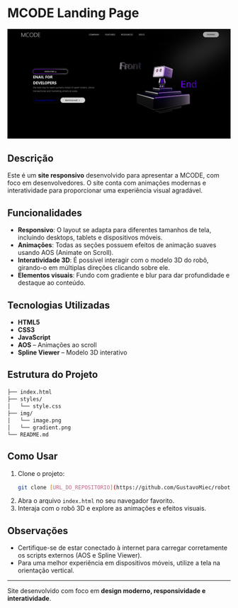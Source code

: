 # MCODE Landing Page

![Preview](img/image.png)

## Descrição
Este é um **site responsivo** desenvolvido para apresentar a MCODE, com foco em desenvolvedores. O site conta com animações modernas e interatividade para proporcionar uma experiência visual agradável.

## Funcionalidades
- **Responsivo**: O layout se adapta para diferentes tamanhos de tela, incluindo desktops, tablets e dispositivos móveis.
- **Animações**: Todas as seções possuem efeitos de animação suaves usando AOS (Animate on Scroll).
- **Interatividade 3D**: É possível interagir com o modelo 3D do robô, girando-o em múltiplas direções clicando sobre ele.
- **Elementos visuais**: Fundo com gradiente e blur para dar profundidade e destaque ao conteúdo.

## Tecnologias Utilizadas
- **HTML5**  
- **CSS3**  
- **JavaScript**  
- **AOS** – Animações ao scroll  
- **Spline Viewer** – Modelo 3D interativo

## Estrutura do Projeto
```
├── index.html
├── styles/
│   └── style.css
├── img/
│   └── image.png
│   └── gradient.png
└── README.md
```

## Como Usar
1. Clone o projeto:
   ```bash
   git clone [URL_DO_REPOSITORIO](https://github.com/GustavoMiec/robot_site_PROA)
   ```
2. Abra o arquivo `index.html` no seu navegador favorito.
3. Interaja com o robô 3D e explore as animações e efeitos visuais.


## Observações
- Certifique-se de estar conectado à internet para carregar corretamente os scripts externos (AOS e Spline Viewer).  
- Para uma melhor experiência em dispositivos móveis, utilize a tela na orientação vertical.

---

Site desenvolvido com foco em **design moderno, responsividade e interatividade**.

